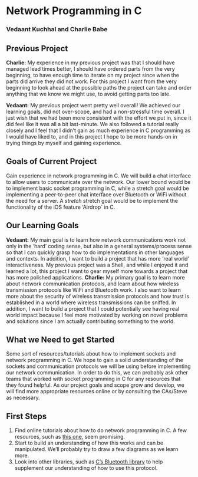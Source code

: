 # Network Programming in C

### Vedaant Kuchhal and Charlie Babe

## Previous Project
**Charlie:** My experience in my previous project was that I should have managed lead times better, I should have ordered parts from the very beginning, to have enough time to iterate on my project since when the parts did arrive they did not work. For this project I want from the very beginning to look ahead at the possible paths the project can take and order anything that we know we might use, to avoid getting parts too late.

**Vedaant:** My previous project went pretty well overall! We achieved our learning goals, did not over-scope, and had a non-stressful time overall. I just wish that we had been more consistent with the effort we put in, since it did feel like it was all a bit last-minute. We also followed a tutorial really closely and I feel that I didn’t gain as much experience in C programming as I would have liked to, and in this project I hope to be more hands-on in trying things by myself and gaining experience.

## Goals of Current Project
Gain experience in network programming in C. We will build a chat interface to allow users to communicate over the network. Our lower bound would be to implement basic socket programming in C, while a stretch goal would be implementing a peer-to-peer chat interface over Bluetooth or WiFi without the need for a server. A *stretch* stretch goal would be to implement the functionality of the iOS feature ‘Airdrop` in C.

## Our Learning Goals
**Vedaant:** My main goal is to learn how network communications work not only in the ‘hard’ coding sense, but also in a general systems/process sense so that I can quickly grasp how to do implementations in other languages and contexts. In addition, I want to build a project that has more ‘real world’ interactiveness. My previous project was a Shell, and while I enjoyed it and learned a lot, this project I want to gear myself more towards a project that has more polished applications. 
**Charlie:** My primary goal is to learn more about network communication protocols, and learn about how wireless transmission protocols like WiFi and Bluetooth work. I also want to learn more about the security of wireless transmission protocols and how trust is established in a world where wireless transmissions can be sniffed. In addition, I want to build a project that I could potentially see having real world impact because I feel more motivated by working on novel problems and solutions since I am actually contributing something to the world.


## What we Need to get Started
Some sort of resources/tutorials about how to implement sockets and network programming in C. We hope to gain a solid understanding of the sockets and communication protocols we will be using before implementing our network communication. In order to do this, we can probably ask other teams that worked with socket programming in C for any resources that they found helpful. As our project goals and scope grow and develop, we will find more appropriate resources online or by consulting the CAs/Steve as necessary.

## First Steps
1. Find online tutorials about how to do network programming in C. A few resources, such as [this one](https://csperkins.org/teaching/2009-2010/networked-systems/lab04.pdf), seem promising.
2. Start to build an understanding of how this works and can be manipulated. We’ll probably try to draw a few diagrams as we learn more.
3. Look into other libraries, such as [C’s Bluetooth library](https://people.csail.mit.edu/albert/bluez-intro/c404.html) to help supplement our understanding of how to use this protocol.